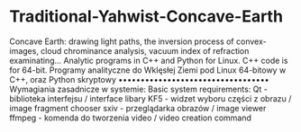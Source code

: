 # Traditional-Yahwist-Concave-Earth
Concave Earth: drawing light paths, the inversion process of convex-images, cloud chrominance analysis, vacuum index of refraction examinating... Analytic programs in C++ and Python for Linux. C++ code is for 64-bit. 
Programy analityczne do Wklęsłej Ziemi pod Linux 64-bitowy w C++, oraz Python skryptowy
••••••••••••••••••••••••••••••••••
Wymagiania zasadnicze w systemie:
Basic system requirements:
Qt - biblioteka interfejsu / interface libary
KF5 - widzet wyboru części z obrazu / image fragment chooser
sxiv - przeglądarka obrazów / image viewer
ffmpeg - komenda do tworzenia video / video creation command

